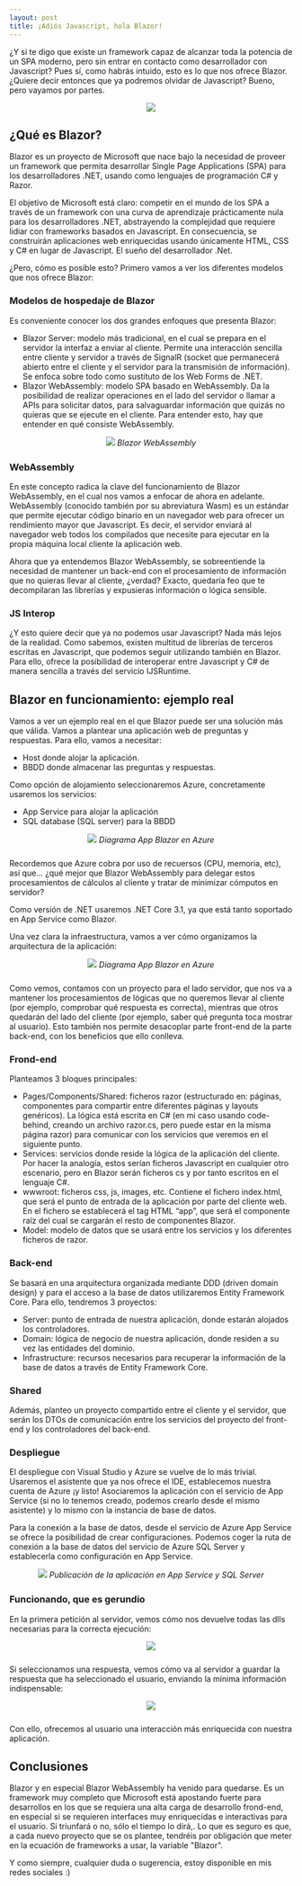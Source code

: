 ```yaml
---
layout: post
title: ¡Adiós Javascript, hola Blazor!
---
```


¿Y si te digo que existe un framework capaz de alcanzar toda la potencia de un SPA moderno, pero sin entrar en contacto como desarrollador con Javascript? Pues sí, como habrás intuido, esto es lo que nos ofrece Blazor. ¿Quiere decir entonces que ya podremos olvidar de Javascript? Bueno, pero vayamos por partes.

<div align="center">
  <img src="/images/Blazor/blazor.jpg"/>
</div>

## ¿Qué es Blazor?
Blazor es un proyecto de Microsoft que nace bajo la necesidad de proveer un framework que permita desarrollar Single Page Applications (SPA) para los desarrolladores .NET, usando como lenguajes de programación C# y Razor.

El objetivo de Microsoft está claro: competir en el mundo de los SPA a través de un framework con una curva de aprendizaje prácticamente nula para los desarrolladores .NET, abstrayendo la complejidad que requiere lidiar con frameworks basados en Javascript. En consecuencia, se construirán aplicaciones web enriquecidas usando únicamente HTML, CSS y C# en lugar de Javascript. El sueño del desarrollador .Net.

¿Pero, cómo es posible esto? Primero vamos a ver los diferentes modelos que nos ofrece Blazor:

### Modelos de hospedaje de Blazor
Es conveniente conocer los dos grandes enfoques que presenta Blazor:

<ul>
	<li> Blazor Server: modelo más tradicional, en el cual se prepara en el servidor la interfaz a enviar al cliente. Permite una interacción sencilla entre cliente y servidor a través de SignalR (socket que permanecerá abierto entre el cliente y el servidor para la transmisión de información). Se enfoca sobre todo como sustituto de los Web Forms de .NET.</li>
	<li> Blazor WebAssembly:  modelo SPA basado en WebAssembly. Da la posibilidad de realizar operaciones en el lado del servidor o llamar a APIs para solicitar datos, para salvaguardar información que quizás no quieras que se ejecute en el cliente. Para entender esto, hay que entender en qué consiste WebAssembly. </li>
</ul>

<div align="center" style="margin-bottom: 25px;">
  <img src="/images/Blazor/blazor-webassembly.png"/>
  <i>Blazor WebAssembly</i>
</div>

### WebAssembly
En este concepto radica la clave del funcionamiento de Blazor WebAssembly, en el cual nos vamos a enfocar de ahora en adelante. WebAssembly (conocido también por su abreviatura Wasm) es un estándar que permite ejecutar código binario en un navegador web para ofrecer un rendimiento mayor que Javascript. Es decir, el servidor enviará al navegador web todos los compilados que necesite para ejecutar en la propia máquina local cliente la aplicación web. 

Ahora que ya entendemos Blazor WebAssembly, se sobreentiende la necesidad de mantener un back-end con el procesamiento de información que no quieras llevar al cliente, ¿verdad? Exacto, quedaría feo que te decompilaran las librerías y expusieras información o lógica sensible.

### JS Interop
¿Y esto quiere decir que ya no podemos usar Javascript? Nada más lejos de la realidad. Como sabemos, existen multitud de librerías de terceros escritas en Javascript, que podemos seguir utilizando también en Blazor. Para ello, ofrece la posibilidad de interoperar entre Javascript y C# de manera sencilla a través del servicio IJSRuntime.

## Blazor en funcionamiento: ejemplo real
Vamos a ver un ejemplo real en el que Blazor puede ser una solución más que válida. Vamos a plantear una aplicación web de preguntas y respuestas. Para ello, vamos a necesitar:
<ul>	
<li>Host donde alojar la aplicación.</li>
<li>BBDD donde almacenar las preguntas y respuestas.</li>
</ul>

Como opción de alojamiento seleccionaremos Azure, concretamente usaremos los servicios:
<ul>
<li>App Service para alojar la aplicación</li>
<li>SQL database (SQL server) para la BBDD</li>
</ul>

<div align="center" style="margin-bottom: 25px;">
  <img src="/images/Blazor/diagram.png"/>
  <i>Diagrama App Blazor en Azure</i>
</div>

Recordemos que Azure cobra por uso de recuersos (CPU, memoria, etc), así que… ¿qué mejor que Blazor WebAssembly para delegar estos procesamientos de cálculos al cliente y tratar de minimizar cómputos en servidor?

Como versión de .NET usaremos .NET Core 3.1, ya que está tanto soportado en App Service como Blazor.

Una vez clara la infraestructura, vamos a ver cómo organizamos la arquitectura de la aplicación:

<div align="center" style="margin-bottom: 25px;">
  <img src="/images/Blazor/sln.png"/>
  <i>Diagrama App Blazor en Azure</i>
</div>

Como vemos, contamos con un proyecto para el lado servidor, que nos va a mantener los procesamientos de lógicas que no queremos llevar al cliente (por ejemplo, comprobar qué respuesta es correcta), mientras que otros quedarán del lado del cliente (por ejemplo, saber qué pregunta toca mostrar al usuario). Esto también nos permite desacoplar parte front-end de la parte back-end, con los beneficios que ello conlleva.

### Frond-end
Planteamos 3 bloques principales:
<ul>
<li>Pages/Components/Shared: ficheros razor (estructurado en: páginas, componentes para compartir entre diferentes páginas y layouts genéricos). La lógica está escrita en C# (en mi caso usando code-behind, creando un archivo razor.cs, pero puede estar en la misma página razor) para comunicar con los servicios que veremos en el siguiente punto.</li>
<li>Services: servicios donde reside la lógica de la aplicación del cliente. Por hacer la analogía, estos serían ficheros Javascript en cualquier otro escenario, pero en Blazor serán ficheros cs y por tanto escritos en el lenguaje C#.</li>
<li>wwwroot: ficheros css, js, images, etc. Contiene el fichero index.html, que será el punto de entrada de la aplicación por parte del cliente web. En el fichero se establecerá el tag HTML “app”, que será el componente raíz del cual se cargarán el resto de componentes Blazor.</li>
<li>Model: modelo de datos que se usará entre los servicios y los diferentes ficheros de razor. </li>
</ul>

### Back-end
Se basará en una arquitectura organizada mediante DDD (driven domain design) y para el acceso a la base de datos utilizaremos Entity Framework Core. Para ello, tendremos 3 proyectos:
<ul>
<li>Server: punto de entrada de nuestra aplicación, donde estarán alojados los controladores.</li>
<li>Domain: lógica de negocio de nuestra aplicación, donde residen a su vez las entidades del dominio.</li>
<li>Infrastructure: recursos necesarios para recuperar la información de la base de datos a través de Entity Framework Core.</li>
</ul>

### Shared
Además, planteo un proyecto compartido entre el cliente y el servidor, que serán los DTOs de comunicación entre los servicios del proyecto del front-end y los controladores del back-end.

### Despliegue
El despliegue con Visual Studio y Azure se vuelve de lo más trivial. Usaremos el asistente que ya nos ofrece el IDE, establecemos nuestra cuenta de Azure ¡y listo! Asociaremos la aplicación con el servicio de App Service (si no lo tenemos creado, podemos crearlo desde el mismo asistente) y lo mismo con la instancia de base de datos.

Para la conexión a la base de datos, desde el servicio de Azure App Service se ofrece la posibilidad de crear configuraciones. Podemos coger la ruta de conexión a la base de datos del servicio de Azure SQL Server y establecerla como configuración en App Service.
<div align="center" style="margin-bottom: 25px;">
  <img src="/images/Blazor/publish.png"/>
  <i>Publicación de la aplicación en App Service y SQL Server</i>
</div>

### Funcionando, que es gerundio
En la primera petición al servidor, vemos cómo nos devuelve todas las dlls necesarias para la correcta ejecución:
<div align="center" style="margin-bottom: 25px;">
  <img src="/images/Blazor/dlls.png"/>
</div>

Si seleccionamos una respuesta, vemos cómo va al servidor a guardar la respuesta que ha seleccionado el usuario, enviando la mínima información indispensable:
<div align="center" style="margin-bottom: 25px;">
  <img src="/images/Blazor/post.png"/>
</div>

Con ello, ofrecemos al usuario una interacción más enriquecida con nuestra aplicación.

## Conclusiones
Blazor y en especial Blazor WebAssembly ha venido para quedarse. Es un framework muy completo que Microsoft está apostando fuerte para desarrollos en los que se requiera una alta carga de desarrollo frond-end, en especial si se requieren interfaces muy enriquecidas e interactivas para el usuario. Si triunfará o no, sólo el tiempo lo dirá,. Lo que es seguro es que, a cada nuevo proyecto que se os plantee, tendréis por obligación que meter en la ecuación de frameworks a usar, la variable "Blazor".

Y como siempre, cualquier duda o sugerencia, estoy disponible en mis redes sociales :)
